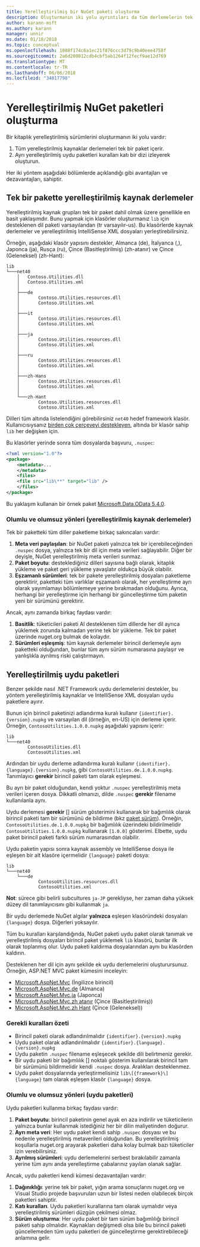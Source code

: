 ```yaml
---
title: Yerelleştirilmiş bir NuGet paketi oluşturma
description: Oluşturmanın iki yolu ayrıntıları da tüm derlemelerin tek bir pakete dahil etme veya ayrı derlemeler yayımlama NuGet paketleri yerelleştirilmiş.
author: karann-msft
ms.author: karann
manager: unnir
ms.date: 01/18/2018
ms.topic: conceptual
ms.openlocfilehash: 1088f174c6a1ec21f876ccc3d79c9b40eee4758f
ms.sourcegitcommit: 2a6d200012cdb4cbf5ab1264f12fecf9ae12d769
ms.translationtype: MT
ms.contentlocale: tr-TR
ms.lasthandoff: 06/06/2018
ms.locfileid: "34817798"
---
```

# <a name="creating-localized-nuget-packages"></a>Yerelleştirilmiş NuGet paketleri oluşturma

Bir kitaplık yerelleştirilmiş sürümlerini oluşturmanın iki yolu vardır:

1. Tüm yerelleştirilmiş kaynaklar derlemeleri tek bir paket içerir.
1. Ayrı yerelleştirilmiş uydu paketleri kuralları katı bir dizi izleyerek oluşturun.

Her iki yöntem aşağıdaki bölümlerde açıklandığı gibi avantajları ve dezavantajları, sahiptir.

## <a name="localized-resource-assemblies-in-a-single-package"></a>Tek bir pakette yerelleştirilmiş kaynak derlemeler

Yerelleştirilmiş kaynak grupları tek bir paket dahil olmak üzere genellikle en basit yaklaşımdır. Bunu yapmak için klasörler oluşturmanız `lib` için desteklenen dil paketi varsayılandan (tr varsayılır-us). Bu klasörlerde kaynak derlemeler ve yerelleştirilmiş IntelliSense XML dosyaları yerleştirebilirsiniz.

Örneğin, aşağıdaki klasör yapısını destekler, Almanca (de), İtalyanca (,), Japonca (ja), Rusça (ru), Çince (Basitleştirilmiş) (zh-atanır) ve Çince (Geleneksel) (zh-Hant):

    lib
    └───net40
        │   Contoso.Utilities.dll
        │   Contoso.Utilities.xml
        │
        ├───de
        │       Contoso.Utilities.resources.dll
        │       Contoso.Utilities.xml
        │
        ├───it
        │       Contoso.Utilities.resources.dll
        │       Contoso.Utilities.xml
        │
        ├───ja
        │       Contoso.Utilities.resources.dll
        │       Contoso.Utilities.xml
        │
        ├───ru
        │       Contoso.Utilities.resources.dll
        │       Contoso.Utilities.xml
        │
        ├───zh-Hans
        │       Contoso.Utilities.resources.dll
        │       Contoso.Utilities.xml
        │
        └───zh-Hant
                Contoso.Utilities.resources.dll
                Contoso.Utilities.xml

Dilleri tüm altında listelendiğini görebilirsiniz `net40` hedef framework klasör. Kullanıcısıysanız [birden çok çerçeveyi destekleyen](../create-packages/supporting-multiple-target-frameworks.md), altında bir klasör sahip `lib` her değişken için.

Bu klasörler yerinde sonra tüm dosyalarda başvuru, `.nuspec`:

```xml
<?xml version="1.0"?>
<package>
    <metadata>...
    </metadata>
    <files>
    <file src="lib\**" target="lib" />
    </files>
</package>
```

Bu yaklaşım kullanan bir örnek paket [Microsoft.Data.OData 5.4.0](http://nuget.org/packages/Microsoft.Data.OData/5.4.0).

### <a name="advantages-and-disadvantages-localized-resource-assemblies"></a>Olumlu ve olumsuz yönleri (yerelleştirilmiş kaynak derlemeler)

Tek bir paketteki tüm diller paketleme birkaç sakıncaları vardır:

1. **Meta veri paylaşılan**: bir NuGet paketi yalnızca tek bir içerebileceğinden `.nuspec` dosya, yalnızca tek bir dil için meta verileri sağlayabilir. Diğer bir deyişle, NuGet yerelleştirilmiş meta verileri sunmaz.
1. **Paket boyutu**: desteklediğiniz dilleri sayısına bağlı olarak, kitaplık yükleme ve paket geri yükleme yavaşlatır oldukça büyük olabilir.
1. **Eşzamanlı sürümleri**: tek bir pakete yerelleştirilmiş dosyaları paketleme gerektirir, paketteki tüm varlıklar eşzamanlı olarak, her yerelleştirme ayrı olarak yayımlamayı bölümlemeye yerine bırakmadan olduğunu. Ayrıca, herhangi bir yerelleştirme için herhangi bir güncelleştirme tüm paketin yeni bir sürümünü gerektirir.

Ancak, aynı zamanda birkaç faydası vardır:

1. **Basitlik**: tüketicileri paketi Al desteklenen tüm dillerde her dil ayrıca yüklemek zorunda kalmadan yerine tek bir yükleme. Tek bir paket üzerinde nuget.org bulmak de kolaydır.
1. **Sürümleri eşleşmiş**: tüm kaynak derlemeler birincil derlemeyle aynı paketteki olduğundan, bunlar tüm aynı sürüm numarasına paylaşır ve yanlışlıkla ayrılmış riski çalıştırmayın.

## <a name="localized-satellite-packages"></a>Yerelleştirilmiş uydu paketleri

Benzer şekilde nasıl .NET Framework uydu derlemelerini destekler, bu yöntem yerelleştirilmiş kaynaklar ve IntelliSense XML dosyaları uydu paketlere ayırır.

Bunun için birincil paketinizi adlandırma kuralı kullanır `{identifier}.{version}.nupkg` ve varsayılan dil (örneğin, en-US) için derleme içerir. Örneğin, `ContosoUtilities.1.0.0.nupkg` aşağıdaki yapısını içerir:

    lib
    └───net40
            ContosoUtilities.dll
            ContosoUtilities.xml

Ardından bir uydu derleme adlandırma kuralı kullanır `{identifier}.{language}.{version}.nupkg`, gibi `ContosoUtilities.de.1.0.0.nupkg`. Tanımlayıcı **gerekir** birincil paketi tam olarak eşleşmesi.

Bu ayrı bir paket olduğundan, kendi yoktur `.nuspec` yerelleştirilmiş meta verileri içeren dosya. Dikkatli olmanızı, dilde `.nuspec` **gerekir** filename kullanılanla aynı.

Uydu derlemesi **gerekir** [] sürüm gösterimini kullanarak bir bağımlılık olarak birincil paketi tam bir sürümünü de bildirme (bkz [paket sürüm](../reference/package-versioning.md)). Örneğin, `ContosoUtilities.de.1.0.0.nupkg` bir bağımlılık üzerindeki bildirilmelidir `ContosoUtilities.1.0.0.nupkg` kullanarak `[1.0.0]` gösterimi. Elbette, uydu paket birincil paketi farklı sürüm numarasından olabilir.

Uydu paketin yapısı sonra kaynak assembly ve IntelliSense dosya ile eşleşen bir alt klasöre içermelidir `{language}` paketi dosya:

    lib
    └───net40
        └───de
                ContosoUtilities.resources.dll
                ContosoUtilities.xml

**Not**: sürece gibi belirli subcultures `ja-JP` gerekliyse, her zaman daha yüksek düzey dil tanımlayıcısını gibi kullanmak `ja`.

Bir uydu derlemede NuGet algılar **yalnızca** eşleşen klasöründeki dosyaları `{language}` dosya. Diğerleri yoksayılır.

Tüm bu kuralları karşılandığında, NuGet paketi uydu paket olarak tanımak ve yerelleştirilmiş dosyaları birincil paket yüklemek `lib` klasörü, bunlar ilk olarak toplanmış olur. Uydu paketi kaldırma dosyalarından aynı bu klasörden kaldırın.

Desteklenen her dil için aynı şekilde ek uydu derlemelerini oluşturursunuz. Örneğin, ASP.NET MVC paket kümesini inceleyin:

- [Microsoft.AspNet.Mvc](http://nuget.org/packages/Microsoft.AspNet.Mvc) (İngilizce birincil)
- [Microsoft.AspNet.Mvc.de](http://nuget.org/packages/Microsoft.AspNet.Mvc.de) (Almanca)
- [Microsoft.AspNet.Mvc.ja](http://nuget.org/packages/Microsoft.AspNet.Mvc.ja) (Japonca)
- [Microsoft.AspNet.Mvc.zh atanır](http://nuget.org/packages/Microsoft.AspNet.Mvc.zh-Hans) (Çince (Basitleştirilmiş))
- [Microsoft.AspNet.Mvc.zh Hant](http://nuget.org/packages/Microsoft.AspNet.Mvc.zh-Hant) (Çince (Geleneksel))

### <a name="summary-of-required-conventions"></a>Gerekli kuralları özeti

- Birincil paketi olarak adlandırılmalıdır `{identifier}.{version}.nupkg`
- Uydu paket olarak adlandırılmalıdır `{identifier}.{language}.{version}.nupkg`
- Uydu paketin `.nuspec` filename eşleşecek şekilde dili belirtmeniz gerekir.
- Bir uydu paketi bir bağımlılık [] noktalı gösterim kullanılarak birincil tam bir sürümünü bildirmelidir kendi `.nuspec` dosya. Aralıkları desteklenmez.
- Uydu paket dosyalarında yerleştirmelisiniz `lib\[{framework}\]{language}` tam olarak eşleşen klasör `{language}` dosya.

### <a name="advantages-and-disadvantages-satellite-packages"></a>Olumlu ve olumsuz yönleri (uydu paketleri)

Uydu paketleri kullanma birkaç faydası vardır:

1. **Paket boyutu**: birincil paketinin genel ayak en aza indirilir ve tüketicilerin yalnızca bunlar kullanmak istediğiniz her bir dilin maliyetinden doğurur.
1. **Ayrı meta veri**: Her uydu paket kendi sahip `.nuspec` dosyası ve bu nedenle yerelleştirilmiş metaverileri olduğundan. Bu yerelleştirilmiş koşullarla nuget.org arayarak paketleri daha kolay bulmak bazı tüketiciler izin verebilirsiniz.
1. **Ayrılmış sürümleri**: uydu derlemelerini serbest bırakılabilir zamanla yerine tüm aynı anda yerelleştirme çabalarınız yayılan olanak sağlar.

Ancak, uydu paketleri kendi kümesi dezavantajları vardır:

1. **Dağınıklığı**: yerine tek bir paket, yığın arama sonuçlarını nuget.org ve Visual Studio projede başvuruları uzun bir listesi neden olabilecek birçok paketleri sahiptir.
1. **Katı kuralları**. Uydu paketleri kurallarına tam olarak uymalıdır veya yerelleştirilmiş sürümleri düzgün çekilmesi olmaz.
1. **Sürüm oluşturma**: Her uydu paket bir tam sürüm bağımlılığı birincil paketi sahip olmalıdır. Kaynakları değişmedi olsa bile bu birincil paketi güncellemeden tüm uydu paketleri de güncelleştirme gerektirebileceği anlamına gelir.
